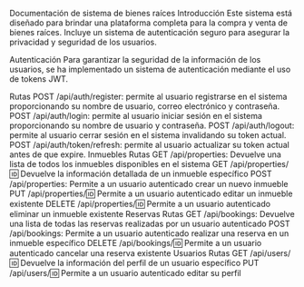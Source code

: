 Documentación de sistema de bienes raíces
Introducción
Este sistema está diseñado para brindar una plataforma completa para la compra y venta de bienes raíces. Incluye un sistema de autenticación seguro para asegurar la privacidad y seguridad de los usuarios.

Autenticación
Para garantizar la seguridad de la información de los usuarios, se ha implementado un sistema de autenticación mediante el uso de tokens JWT.

Rutas
POST /api/auth/register: permite al usuario registrarse en el sistema proporcionando su nombre de usuario, correo electrónico y contraseña.
POST /api/auth/login: permite al usuario iniciar sesión en el sistema proporcionando su nombre de usuario y contraseña.
POST /api/auth/logout: permite al usuario cerrar sesión en el sistema invalidando su token actual.
POST /api/auth/token/refresh: permite al usuario actualizar su token actual antes de que expire.
Inmuebles
Rutas
GET /api/properties: Devuelve una lista de todos los inmuebles disponibles en el sistema
GET /api/properties/:id: Devuelve la información detallada de un inmueble específico
POST /api/properties: Permite a un usuario autenticado crear un nuevo inmueble
PUT /api/properties/:id: Permite a un usuario autenticado editar un inmueble existente
DELETE /api/properties/:id: Permite a un usuario autenticado eliminar un inmueble existente
Reservas
Rutas
GET /api/bookings: Devuelve una lista de todas las reservas realizadas por un usuario autenticado
POST /api/bookings: Permite a un usuario autenticado realizar una reserva en un inmueble específico
DELETE /api/bookings/:id: Permite a un usuario autenticado cancelar una reserva existente
Usuarios
Rutas
GET /api/users/:id: Devuelve la información del perfil de un usuario específico
PUT /api/users/:id: Permite a un usuario autenticado editar su perfil
